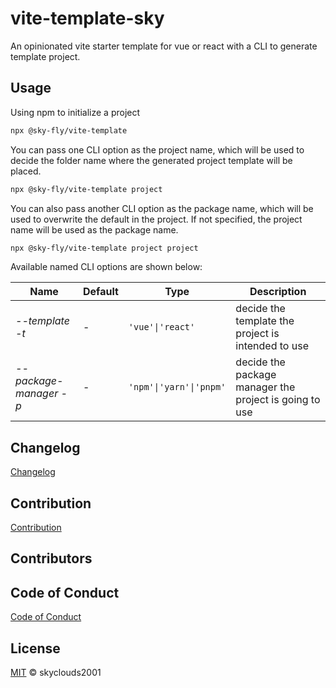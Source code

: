 # vite-template-sky

An opinionated vite starter template for vue or react with a CLI to generate template project.

## Usage

Using npm to initialize a project

```sh
npx @sky-fly/vite-template
```

You can pass one CLI option as the project name, which will be used to decide the folder name where the generated project template will be placed.

```sh
npx @sky-fly/vite-template project
```

You can also pass another CLI option as the package name, which will be used to overwrite the default in the project. If not specified, the project name will be used as the package name.

```sh
npx @sky-fly/vite-template project project
```

Available named CLI options are shown below:

| Name                     | Default | Type                    | Description                                            |
| ------------------------ | ------- | ----------------------- | ------------------------------------------------------ |
| _--template_ _-t_        | -       | `'vue'\|'react'`        | decide the template the project is intended to use     |
| _--package-manager_ _-p_ | -       | `'npm'\|'yarn'\|'pnpm'` | decide the package manager the project is going to use |

## Changelog

[Changelog](CHANGELOG.md)

## Contribution

[Contribution](CONTRIBUTING.md)

## Contributors

<!-- ALL-CONTRIBUTORS-LIST:START - Do not remove or modify this section -->
<!-- prettier-ignore-start -->
<!-- markdownlint-disable -->

<!-- markdownlint-restore -->
<!-- prettier-ignore-end -->

<!-- ALL-CONTRIBUTORS-LIST:END -->

## Code of Conduct

[Code of Conduct](CODE_OF_CONDUCT.md)

## License

[MIT](LICENSE) © skyclouds2001
